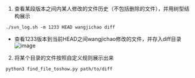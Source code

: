 1. 查看某段版本之间内某人修改的文件历史（不包括删除的文件），并用树型结构展示

`./svn_log.sh -m 1233 HEAD wangjichao diff`
- 查看1233版本到当前HEAD之间wangjichao修改的文件，并存入diff目录
 ![image](https://github.com/wjcgithub/dotvim/raw/master/screenshots/aaaa.jpg)

2. 将某个目录的文件按照自定义规则展示出来

`python3 find_file_toshow.py path/to/diff`


